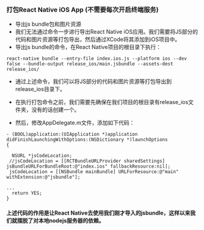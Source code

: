 ### 打包React Native iOS App (不需要每次开启终端服务)

- 导出js bundle包和图片资源
- 我们无法通过命令一步进行导出React Native iOS应用。我们需要将JS部分的代码和图片资源等打包导出，然后通过XCode将其添加到iOS项目中。
- 导出js bundle的命令，在React Native项目的根目录下执行：

```
react-native bundle --entry-file index.ios.js --platform ios --dev false --bundle-output release_ios/main.jsbundle --assets-dest release_ios/
```

- 通过上述命令，我们可以将JS部分的代码和图片资源等打包导出到release_ios目录下。

- 在执行打包命令之前，我们需要先确保在我们项目的根目录有release_ios文件夹，没有的话创建一个。

- 然后，修改AppDelegate.m文件，添加如下代码：

```
- (BOOL)application:(UIApplication *)application didFinishLaunchingWithOptions:(NSDictionary *)launchOptions
{
    
  NSURL *jsCodeLocation;
 //jsCodeLocation = [[RCTBundleURLProvider sharedSettings] jsBundleURLForBundleRoot:@"index.ios" fallbackResource:nil];
 jsCodeLocation = [[NSBundle mainBundle] URLForResource:@"main" withExtension:@"jsbundle"];
 
...
  return YES;
}
```
#### 上述代码的作用是让React Native去使用我们刚才导入的jsbundle，这样以来我们就摆脱了对本地nodejs服务器的依赖。
